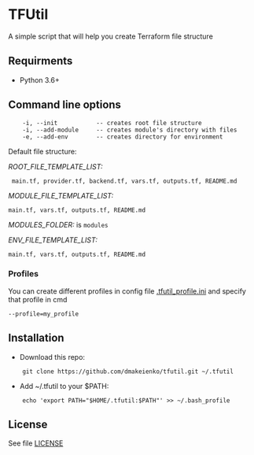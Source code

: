 # TFUtil

A simple script that will help you create Terraform file structure

## Requirments

- Python 3.6+

## Command line options

```
    -i, --init           -- creates root file structure
    -i, --add-module     -- creates module's directory with files
    -e, --add-env        -- creates directory for environment
```

Default file structure:

*ROOT_FILE_TEMPLATE_LIST:*
```
 main.tf, provider.tf, backend.tf, vars.tf, outputs.tf, README.md
```

*MODULE_FILE_TEMPLATE_LIST:*
```
main.tf, vars.tf, outputs.tf, README.md
```

*MODULES_FOLDER:* is `modules`

*ENV_FILE_TEMPLATE_LIST:*
```
main.tf, vars.tf, outputs.tf, README.md
```

### Profiles

You can create different profiles in config file [.tfutil_profile.ini](.tfutil_profile.ini) and specify that profile in cmd

```
--profile=my_profile
```

## Installation

- Download this repo:
```
    git clone https://github.com/dmakeienko/tfutil.git ~/.tfutil
```

- Add ~/.tfutil to your $PATH:
```
    echo 'export PATH="$HOME/.tfutil:$PATH"' >> ~/.bash_profile
```

## License
See file [LICENSE](LICENSE)
